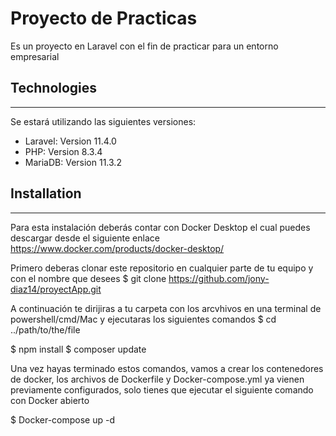 # Proyecto de Practicas
Es un proyecto en Laravel con el fin de practicar para un entorno empresarial

## Technologies
***
Se estará utilizando las siguientes versiones: 
* Laravel: Version 11.4.0
* PHP: Version 8.3.4
* MariaDB: Version 11.3.2

## Installation
***
Para esta instalación deberás contar con Docker Desktop el cual puedes descargar desde el siguiente enlace
https://www.docker.com/products/docker-desktop/

Primero deberas clonar este repositorio en cualquier parte de tu equipo y con el nombre que desees
$ git clone https://github.com/jony-diaz14/proyectApp.git

A continuación te dirijiras a tu carpeta con los arcvhivos en una terminal de powershell/cmd/Mac y ejecutaras los siguientes comandos
$ cd ../path/to/the/file

$ npm install
$ composer update

Una vez hayas terminado estos comandos, vamos a crear los contenedores de docker, los archivos de Dockerfile y Docker-compose.yml ya vienen previamente configurados, solo tienes que ejecutar el siguiente comando con Docker abierto

$ Docker-compose up -d

